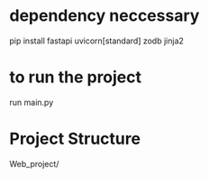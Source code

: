 # dependency neccessary
pip install fastapi uvicorn[standard] zodb jinja2

# to run the project
run main.py

# Project Structure
Web_project/
